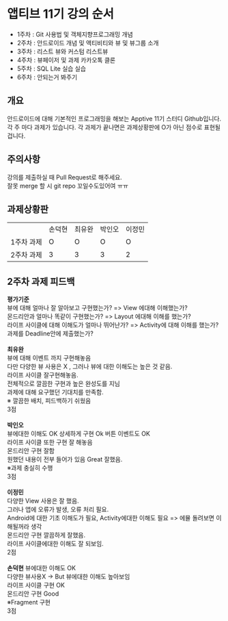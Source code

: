 # 앱티브 11기 강의 순서

+ 1주차 : Git 사용법 및 객체지향프로그래밍 개념
+ 2주차 : 안드로이드 개념 및 액티비티와 뷰 및 뷰그룹 소개
+ 3주차 : 리스트 뷰와 커스텀 리스트뷰
+ 4주차 : 뷰페이저 및 과제 카카오톡 클론
+ 5주차 : SQL Lite 실습 실습
+ 6주차 : 안되는거 봐주기



## 개요 <br>
안드로이드에 대해 기본적인 프로그래밍을 해보는 Apptive 11기 스터디 Github입니다.<br>
각 주 마다 과제가 있습니다. 각 과제가 끝나면은 과제상황판에 O가 아닌 점수로 표현될 겁니다. <br>

## 주의사항 <br>
강의를 제출하실 때 Pull Request로 해주세요. <br>
잘못 merge 할 시 git repo 꼬일수도있어여 ㅠㅠ



## 과제상황판 <br>
<table>
<tr>
 <td>
  
  </td>
  <td>
   손덕현
 </td>
  <td>
   최유완
 </td>
  <td>
   박인오
 </td>
 <td>
  이정민
 </td>
  </tr>
 <tr>
 <td>
  1주차 과제 
 </td>
 <td>
  O <!-- 손덕현 -->
 </td>
 <td>
   O   <!-- 최유완 -->
 </td>
  <td>
   O <!-- 박인오 -->
 </td>
 <td>
  O <!-- 이정민 -->
 </td>
 </tr>
  <tr>
 <td>
  2주차 과제 
 </td>
 <td>
  3<!-- 손덕현 -->
 </td>
 <td>
   3   <!-- 최유완 -->
 </td>
  <td>
   3 <!-- 박인오 -->
 </td>
 <td>
 2 <!-- 이정민 -->
 </td>
 </tr>
 
</table>

## 2주차 과제 피드백
**평가기준**<br>
뷰에 대해 얼마나 잘 알아보고 구현했는가? => View 에대해 이해했는가? <br>
몬드리안과 얼마나 똑같이 구현했는가? => Layout 에대해 이해를 했는가? <br>
라이프 사이클에 대해 이해도가 얼마나 뛰어난가? => Activity에 대해 이해를 했는가? <br>
과제를 Deadline안에 제출했는가? <br>
<br>
**최유완**<br>
뷰에 대해 이벤트 까지 구현해놓음<br>
다만 다양한 뷰 사용은 X , 그러나 뷰에 대한 이해도는 높은 것 같음.<br>
라이프 사이클 잘구현해놓음.<br>
전체적으로 깔끔한 구현과 높은 완성도를 지님<br>
과제에 대해 요구했던 기대치를 만족함.<br>
※ 깔끔한 배치, 피드백하기 쉬웠음<br>
3점<br>
<br>
**박인오**<br>
뷰에대한 이해도 OK 상세하게 구현 Ok 버튼 이벤트도 OK <br>
라이프 사이클 또한 구현 잘 해놓음 <br>
몬드리안 구현 잘함 <br>
원했던 내용이 전부 들어가 있음 Great 잘했음. <br>
※과제 충실히 수행 <br>
3점 <br>
<br>
**이정민** <br>
다양한 View 사용은 잘 했음. <br>
그러나 앱에 오류가 발생, 오류 처리 필요. <br>
Android에 대한 기초 이해도가 필요, Activity에대한 이해도 필요 => 에뮬 돌려보면 이해될꺼라 생각 <br>
몬드리안 구현 깔끔하게 잘했음. <br>
라이프 사이클에대한 이해도 잘 되보임.<br>
2점<br>
<br>
**손덕현**
뷰에대한 이해도 OK<br>
다양한 뷰사용X -> But 뷰에대한 이해도 높아보임 <br>
라이프 사이클 구현 OK <br>
몬드리안 구현 Good <br>
※Fragment 구현 <br>
3점
